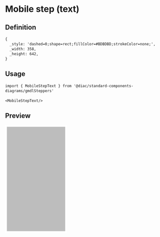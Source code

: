 # Mobile step (text)

## Definition

```
{
  _style: 'dashed=0;shape=rect;fillColor=#BDBDBD;strokeColor=none;',
  _width: 358,
  _height: 642,
}
```

## Usage

```
import { MobileStepText } from '@diac/standard-components-diagrams/gmdlSteppers'

<MobileStepText/>
```

## Preview

<img src="./mobile-step-text.png" width="200"/>
